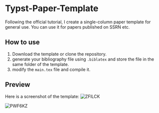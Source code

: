 # Typst-Paper-Template

Following the official tutorial, I create a single-column paper template for general use. You can use it for papers published on SSRN etc.

## How to use

1. Download the template or clone the repository.
2. generate your bibliography file using `.biblatex` and store the file in the same folder of the template.
3. modify the `main.tex` file and compile it.

## Preview

Here is a screenshot of the template:
![ZFILCK](https://cdn.jsdelivr.net/gh/jxpeng98/imagerepo@main/2023/07/ZFILCK.png)

![PWF6KZ](https://cdn.jsdelivr.net/gh/jxpeng98/imagerepo@main/2023/07/PWF6KZ.png)
